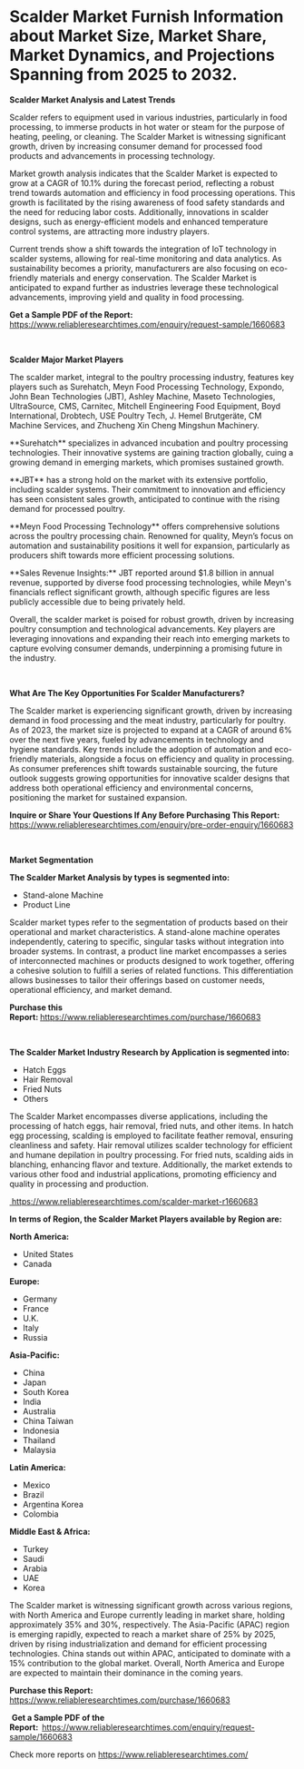 <p><h1>Scalder Market Furnish Information about Market Size, Market Share, Market Dynamics, and Projections Spanning from 2025 to 2032.</h1></p><p><strong>Scalder Market Analysis and Latest Trends</strong></p>
<p><p>Scalder refers to equipment used in various industries, particularly in food processing, to immerse products in hot water or steam for the purpose of heating, peeling, or cleaning. The Scalder Market is witnessing significant growth, driven by increasing consumer demand for processed food products and advancements in processing technology. </p><p>Market growth analysis indicates that the Scalder Market is expected to grow at a CAGR of 10.1% during the forecast period, reflecting a robust trend towards automation and efficiency in food processing operations. This growth is facilitated by the rising awareness of food safety standards and the need for reducing labor costs. Additionally, innovations in scalder designs, such as energy-efficient models and enhanced temperature control systems, are attracting more industry players.</p><p>Current trends show a shift towards the integration of IoT technology in scalder systems, allowing for real-time monitoring and data analytics. As sustainability becomes a priority, manufacturers are also focusing on eco-friendly materials and energy conservation. The Scalder Market is anticipated to expand further as industries leverage these technological advancements, improving yield and quality in food processing.</p></p>
<p><strong>Get a Sample PDF of the Report:&nbsp;</strong> <a href="https://www.reliableresearchtimes.com/enquiry/request-sample/1660683?utm_campaign=2183&utm_medium=2&utm_source=Github&utm_content=ia&utm_term=20022025&utm_id=scalder">https://www.reliableresearchtimes.com/enquiry/request-sample/1660683</a></p>
<p>&nbsp;</p>
<p><strong>Scalder Major Market Players</strong></p>
<p><p>The scalder market, integral to the poultry processing industry, features key players such as Surehatch, Meyn Food Processing Technology, Expondo, John Bean Technologies (JBT), Ashley Machine, Maseto Technologies, UltraSource, CMS, Carnitec, Mitchell Engineering Food Equipment, Boyd International, Drobtech, USE Poultry Tech, J. Hemel Brutgeräte, CM Machine Services, and Zhucheng Xin Cheng Mingshun Machinery. </p><p>**Surehatch** specializes in advanced incubation and poultry processing technologies. Their innovative systems are gaining traction globally, cuing a growing demand in emerging markets, which promises sustained growth.</p><p>**JBT** has a strong hold on the market with its extensive portfolio, including scalder systems. Their commitment to innovation and efficiency has seen consistent sales growth, anticipated to continue with the rising demand for processed poultry.</p><p>**Meyn Food Processing Technology** offers comprehensive solutions across the poultry processing chain. Renowned for quality, Meyn’s focus on automation and sustainability positions it well for expansion, particularly as producers shift towards more efficient processing solutions.</p><p>**Sales Revenue Insights:** JBT reported around $1.8 billion in annual revenue, supported by diverse food processing technologies, while Meyn's financials reflect significant growth, although specific figures are less publicly accessible due to being privately held.</p><p>Overall, the scalder market is poised for robust growth, driven by increasing poultry consumption and technological advancements. Key players are leveraging innovations and expanding their reach into emerging markets to capture evolving consumer demands, underpinning a promising future in the industry.</p></p>
<p>&nbsp;</p>
<p><strong>What Are The Key Opportunities For Scalder Manufacturers?</strong></p>
<p><p>The Scalder market is experiencing significant growth, driven by increasing demand in food processing and the meat industry, particularly for poultry. As of 2023, the market size is projected to expand at a CAGR of around 6% over the next five years, fueled by advancements in technology and hygiene standards. Key trends include the adoption of automation and eco-friendly materials, alongside a focus on efficiency and quality in processing. As consumer preferences shift towards sustainable sourcing, the future outlook suggests growing opportunities for innovative scalder designs that address both operational efficiency and environmental concerns, positioning the market for sustained expansion.</p></p>
<p><strong>Inquire or Share Your Questions If Any Before Purchasing This Report:</strong> <a href="https://www.reliableresearchtimes.com/enquiry/pre-order-enquiry/1660683?utm_campaign=2183&utm_medium=2&utm_source=Github&utm_content=ia&utm_term=20022025&utm_id=scalder">https://www.reliableresearchtimes.com/enquiry/pre-order-enquiry/1660683</a></p>
<p>&nbsp;</p>
<p><strong>Market Segmentation</strong></p>
<p><strong>The Scalder Market Analysis by types is segmented into:</strong></p>
<p><ul><li>Stand-alone Machine</li><li>Product Line</li></ul></p>
<p><p>Scalder market types refer to the segmentation of products based on their operational and market characteristics. A stand-alone machine operates independently, catering to specific, singular tasks without integration into broader systems. In contrast, a product line market encompasses a series of interconnected machines or products designed to work together, offering a cohesive solution to fulfill a series of related functions. This differentiation allows businesses to tailor their offerings based on customer needs, operational efficiency, and market demand.</p></p>
<p><strong>Purchase this Report:&nbsp;</strong><a href="https://www.reliableresearchtimes.com/purchase/1660683?utm_campaign=2183&utm_medium=2&utm_source=Github&utm_content=ia&utm_term=20022025&utm_id=scalder">https://www.reliableresearchtimes.com/purchase/1660683</a></p>
<p>&nbsp;</p>
<p><strong>The Scalder Market Industry Research by Application is segmented into:</strong></p>
<p><ul><li>Hatch Eggs</li><li>Hair Removal</li><li>Fried Nuts</li><li>Others</li></ul></p>
<p><p>The Scalder Market encompasses diverse applications, including the processing of hatch eggs, hair removal, fried nuts, and other items. In hatch egg processing, scalding is employed to facilitate feather removal, ensuring cleanliness and safety. Hair removal utilizes scalder technology for efficient and humane depilation in poultry processing. For fried nuts, scalding aids in blanching, enhancing flavor and texture. Additionally, the market extends to various other food and industrial applications, promoting efficiency and quality in processing and production.</p></p>
<p><a href="https://www.reliableresearchtimes.com/scalder-market-r1660683?utm_campaign=2183&utm_medium=2&utm_source=Github&utm_content=ia&utm_term=20022025&utm_id=scalder">&nbsp;https://www.reliableresearchtimes.com/scalder-market-r1660683</a></p>
<p><strong>In terms of Region, the Scalder Market Players available by Region are:</strong></p>
<p>
    <p> <strong> North America: </strong>
        <ul>
            <li>United States</li>
            <li>Canada</li>
        </ul>
        </p> 
    <p> <strong> Europe: </strong>
        <ul>
            <li>Germany</li>
            <li>France</li>
            <li>U.K.</li>
            <li>Italy</li>
            <li>Russia</li>
        </ul>
        </p> 
    <p> <strong> Asia-Pacific: </strong>
        <ul>
            <li>China</li>
            <li>Japan</li>
            <li>South Korea</li>
            <li>India</li>
            <li>Australia</li>
            <li>China Taiwan</li>
            <li>Indonesia</li>
            <li>Thailand</li>
            <li>Malaysia</li>
        </ul>
        </p> 
    <p> <strong> Latin America: </strong>
        <ul>
            <li>Mexico</li>
            <li>Brazil</li>
            <li>Argentina Korea</li>
            <li>Colombia</li>
        </ul>
        </p> 
    <p> <strong> Middle East & Africa: </strong>
        <ul>
            <li>Turkey</li>
            <li>Saudi</li>
            <li>Arabia</li>
            <li>UAE</li>
            <li>Korea</li>
        </ul>
    </p>
    </p>
<p><p>The Scalder market is witnessing significant growth across various regions, with North America and Europe currently leading in market share, holding approximately 35% and 30%, respectively. The Asia-Pacific (APAC) region is emerging rapidly, expected to reach a market share of 25% by 2025, driven by rising industrialization and demand for efficient processing technologies. China stands out within APAC, anticipated to dominate with a 15% contribution to the global market. Overall, North America and Europe are expected to maintain their dominance in the coming years.</p></p>
<p><strong>Purchase this Report: </strong><a href="https://www.reliableresearchtimes.com/purchase/1660683?utm_campaign=2183&utm_medium=2&utm_source=Github&utm_content=ia&utm_term=20022025&utm_id=scalder">https://www.reliableresearchtimes.com/purchase/1660683</a></p>
<p>&nbsp;<strong>Get a Sample PDF of the Report:&nbsp;&nbsp;</strong><a href="https://www.reliableresearchtimes.com/enquiry/request-sample/1660683?utm_campaign=2183&utm_medium=2&utm_source=Github&utm_content=ia&utm_term=20022025&utm_id=scalder">https://www.reliableresearchtimes.com/enquiry/request-sample/1660683</a></p>
<p><strong></strong></p>
<p>Check more reports on <a href="https://www.reliableresearchtimes.com/?utm_campaign=2183&utm_medium=2&utm_source=Github&utm_content=ia&utm_term=20022025&utm_id=scalder">https://www.reliableresearchtimes.com/</a></p>